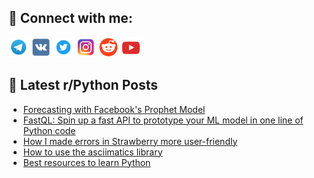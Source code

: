 ## 🔎 Connect with me:
[<img src="https://github.com/bullbesh/bullbesh/blob/main/images/Telegram.png" width="32" height="32" />](https://t.me/bullbesh)
[<img src="https://github.com/bullbesh/bullbesh/blob/main/images/VK.png" width="32" height="32" />](https://vk.com/bullbesh)
[<img src="https://github.com/bullbesh/bullbesh/blob/main/images/Twitter.png" width="32" height="32" />](https://twitter.com/bullbesh1)
[<img src="https://github.com/bullbesh/bullbesh/blob/main/images/Instagram.png" width="32" height="32" />](https://www.instagram.com/bullbesh)
[<img src="https://github.com/bullbesh/bullbesh/blob/main/images/Reddit.png" width="32" height="32" />](https://www.reddit.com/user/bullbesh)
[<img src="https://github.com/bullbesh/bullbesh/blob/main/images/YouTube.png" width="32" height="32" />](https://www.youtube.com/channel/UCtfjRs6uzgq5mfm8S06WTcg)

## 📕 Latest r/Python Posts
<!-- BLOG-POST-LIST:START -->
- [Forecasting with Facebook&#39;s Prophet Model](https://www.reddit.com/r/Python/comments/10k4cmm/forecasting_with_facebooks_prophet_model/)
- [FastQL: Spin up a fast API to prototype your ML model in one line of Python code](https://www.reddit.com/r/Python/comments/10k4azv/fastql_spin_up_a_fast_api_to_prototype_your_ml/)
- [How I made errors in Strawberry more user-friendly](https://www.reddit.com/r/Python/comments/10k40y2/how_i_made_errors_in_strawberry_more_userfriendly/)
- [How to use the asciimatics library](https://www.reddit.com/r/Python/comments/10k3t18/how_to_use_the_asciimatics_library/)
- [Best resources to learn Python](https://www.reddit.com/r/Python/comments/10k3ljc/best_resources_to_learn_python/)
<!-- BLOG-POST-LIST:END -->
